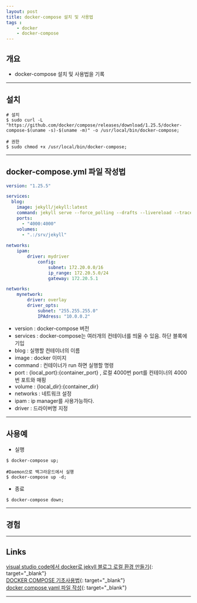 ```yaml
---
layout: post
title: docker-compose 설치 및 사용법
tags :
    - docker
    - docker-compose
---
```


## 개요
* docker-compose 설치 및 사용법을 기록 

---

## 설치

```shell
# 설치
$ sudo curl -L "https://github.com/docker/compose/releases/download/1.25.5/docker-compose-$(uname -s)-$(uname -m)" -o /usr/local/bin/docker-compose;

# 권한
$ sudo chmod +x /usr/local/bin/docker-compose;
```

---

## docker-compose.yml 파일 작성법

```yml
version: "1.25.5"

services:
  blog:
    image: jekyll/jekyll:latest
    command: jekyll serve --force_polling --drafts --livereload --trace
    ports:
      - "4000:4000"
    volumes:
	  - ".:/srv/jekyll"
	  
networks: 
	ipam: 
		driver: mydriver 
			config: 
				subnet: 172.20.0.0/16 
				ip_range: 172.20.5.0/24 
				gateway: 172.20.5.1

networks: 
	mynetwork: 
		driver: overlay 
		driver_opts: 
			subnet: "255.255.255.0" 
			IPAdress: "10.0.0.2"

```

- version : docker-compose 버전
- services : docker-compose는 여러개의 컨테이너를 띄울 수 있음. 하단 블록에 기입
- blog : 실행할 컨테이너의 이름
- image : docker 이미지
- command : 컨테이너가 run 하면 실행할 명령
- port : {local_port}:{container_port} , 로컬 4000번 port를 컨테이너의 4000번 포트와 매핑
- volume : {local_dir}:{container_dir}
- networks : 네트워크 설정
- ipam : ip manager를 사용가능하다.
- driver : 드라이버명 지정

---

## 사용예

* 실행

```shell
$ docker-compose up;

#Daemon으로 백그라운드에서 실행
$ docker-compose up -d;
```

* 종료

```shell
$ docker-compose down;
```

---

## 경험

---

## Links
[visual studio code에서 docker로 jekyll 블로그 로컬 환경 만들기](https://velog.io/@jundragon/visual-studio-code%EC%97%90%EC%84%9C-docker%EB%A1%9C-jekyll-%EB%B8%94%EB%A1%9C%EA%B7%B8-%EB%A1%9C%EC%BB%AC-%ED%99%98%EA%B2%BD-%EB%A7%8C%EB%93%A4%EA%B8%B0){: target="_blank"}<br>
[DOCKER COMPOSE 기초사용법](https://seulcode.tistory.com/238){: target="_blank"}<br>
[docker compose yaml 파일 작성](https://hoony-gunputer.tistory.com/entry/docker-compose-yaml-%ED%8C%8C%EC%9D%BC-%EC%9E%91%EC%84%B1){: target="_blank"}<br>

---